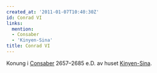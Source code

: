 ```yaml
---
created_at: '2011-01-07T10:40:30Z'
id: Conrad VI
links:
  mention:
  - Consaber
  - 'Kinyen-Sina'
title: Conrad VI
---
```


Konung i [Consaber] 2657–2685 e.D. av huset [Kinyen-Sina].

  [Consaber]: Consaber
  [Kinyen-Sina]: Kinyen-Sina
